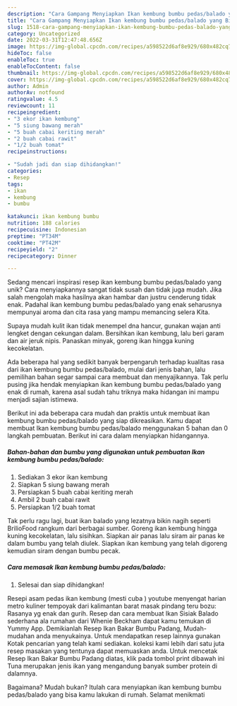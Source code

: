 ```yaml
---
description: "Cara Gampang Menyiapkan Ikan kembung bumbu pedas/balado yang Bisa Manjain Lidah"
title: "Cara Gampang Menyiapkan Ikan kembung bumbu pedas/balado yang Bisa Manjain Lidah"
slug: 1518-cara-gampang-menyiapkan-ikan-kembung-bumbu-pedas-balado-yang-bisa-manjain-lidah
category: Uncategorized
date: 2022-03-31T12:47:48.656Z
image: https://img-global.cpcdn.com/recipes/a598522d6af8e929/680x482cq70/ikan-kembung-bumbu-pedasbalado-foto-resep-utama.jpg
hideToc: false
enableToc: true
enableTocContent: false
thumbnail: https://img-global.cpcdn.com/recipes/a598522d6af8e929/680x482cq70/ikan-kembung-bumbu-pedasbalado-foto-resep-utama.jpg
cover: https://img-global.cpcdn.com/recipes/a598522d6af8e929/680x482cq70/ikan-kembung-bumbu-pedasbalado-foto-resep-utama.jpg
author: Admin
authorAv: notfound
ratingvalue: 4.5
reviewcount: 11
recipeingredient:
- "3 ekor ikan kembung"
- "5 siung bawang merah"
- "5 buah cabai keriting merah"
- "2 buah cabai rawit"
- "1/2 buah tomat"
recipeinstructions:

- "Sudah jadi dan siap dihidangkan!"
categories:
- Resep
tags:
- ikan
- kembung
- bumbu

katakunci: ikan kembung bumbu 
nutrition: 188 calories
recipecuisine: Indonesian
preptime: "PT34M"
cooktime: "PT42M"
recipeyield: "2"
recipecategory: Dinner

---
```





Sedang mencari inspirasi resep ikan kembung bumbu pedas/balado yang unik? Cara menyiapkannya sangat tidak susah dan tidak juga mudah. Jika salah mengolah maka hasilnya akan hambar dan justru cenderung tidak enak. Padahal ikan kembung bumbu pedas/balado yang enak seharusnya mempunyai aroma dan cita rasa yang mampu memancing selera Kita.





Supaya mudah kulit ikan tidak menempel dna hancur, gunakan wajan anti lengket dengan cekungan dalam. Bersihkan ikan kembung, lalu beri garam dan air jeruk nipis. Panaskan minyak, goreng ikan hingga kuning kecokelatan.

Ada beberapa hal yang sedikit banyak berpengaruh terhadap kualitas rasa dari ikan kembung bumbu pedas/balado, mulai dari jenis bahan, lalu pemilihan bahan segar sampai cara membuat dan menyajikannya. Tak perlu pusing jika hendak menyiapkan ikan kembung bumbu pedas/balado yang enak di rumah, karena asal sudah tahu triknya maka hidangan ini mampu menjadi sajian istimewa.






Berikut ini ada beberapa cara mudah dan praktis untuk membuat ikan kembung bumbu pedas/balado yang siap dikreasikan. Kamu dapat membuat Ikan kembung bumbu pedas/balado menggunakan 5 bahan dan 0 langkah pembuatan. Berikut ini cara dalam menyiapkan hidangannya.

<!--inarticleads1-->

##### Bahan-bahan dan bumbu yang digunakan untuk pembuatan Ikan kembung bumbu pedas/balado:

1. Sediakan 3 ekor ikan kembung
1. Siapkan 5 siung bawang merah
1. Persiapkan 5 buah cabai keriting merah
1. Ambil 2 buah cabai rawit
1. Persiapkan 1/2 buah tomat


Tak perlu ragu lagi, buat ikan balado yang lezatnya bikin nagih seperti BrilioFood rangkum dari berbagai sumber. Goreng ikan kembung hingga kuning kecokelatan, lalu sisihkan. Siapkan air panas lalu siram air panas ke dalam bumbu yang telah diulek. Siapkan ikan kembung yang telah digoreng kemudian siram dengan bumbu pecak. 

<!--inarticleads2-->

##### Cara memasak Ikan kembung bumbu pedas/balado:


1. Selesai dan siap dihidangkan!

Resepi asam pedas ikan kembung (mesti cuba ) youtube menyengat harian metro kuliner tempoyak dari kalimantan barat masak pindang teru bozu: Rasanya yg enak dan gurih. Resep dan cara membuat Ikan Sisiak Balado sederhana ala rumahan dari Whenie Beckham dapat kamu temukan di Yummy App. Demikianlah Resep Ikan Bakar Bumbu Padang, Mudah-mudahan anda menyukainya. Untuk mendapatkan resep lainnya gunakan Kotak pencarian yang telah kami sediakan. koleksi kami lebih dari satu juta resep masakan yang tentunya dapat memuaskan anda. Untuk mencetak Resep Ikan Bakar Bumbu Padang diatas, klik pada tombol print dibawah ini Tuna merupakan jenis ikan yang mengandung banyak sumber protein di dalamnya. 

Bagaimana? Mudah bukan? Itulah cara menyiapkan ikan kembung bumbu pedas/balado yang bisa kamu lakukan di rumah. Selamat menikmati
